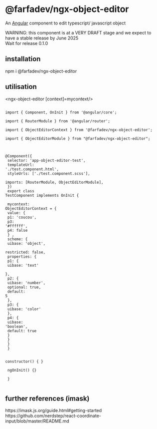 <h1> @farfadev/ngx-object-editor </h1>

An [Angular](https://angular.dev/) component to edit typescript/ javascript object

WARNING: this component is at a VERY DRAFT stage and we expect to have a stable release by June 2025
<br/>Wait for release 0.1.0

<h2>installation</h2>
npm i @farfadev/ngx-object-editor

<h2>utilisation</h2>
<p>&lt;ngx-object-editor [context]=mycontext/&gt;</p>
<code color='blue'>
import { Component, OnInit } from '@angular/core';<br>
import { RouterModule } from '@angular/router';<br>
import { ObjectEditorContext } from '@farfadev/ngx-object-editor';<br>
import { ObjectEditorModule } from "@farfadev/ngx-object-editor";<br>

@Component({<br>
  selector: 'app-object-editor-test',<br>
  templateUrl: './test.component.html',<br>
  styleUrls: ['./test.component.scss'],<br>
  imports: [RouterModule, ObjectEditorModule],<br>
})<br>
export class TestComponent  implements OnInit {<br>
<br>
  mycontext: ObjectEditorContext = {<br>
    value: {<br>
     p1: 'coucou',<br>
     p3: '#ffffff',<br>
     p4: false<br>
    } ,<br>
    scheme: {<br>
      uibase: 'object',<br>
      restricted: false,<br>
     properties: {<br>
       p1: {<br>
         uibase: 'text'<br>
       },<br>
       p2: {<br>
         uibase: 'number',<br>
         optional: true,<br>
         default: 5<br>
       },<br>
       p3: {<br>
         uibase: 'color'<br>
       },<br>
       p4: {<br>
        uibase: 'boolean',<br>
        default: true<br>
      }<br>
    }<br>
    }<br>
   }<br>
<br> 
  constructor() { }<br>
<br>
  ngOnInit() {}<br>
<br>
}<br>
</code>

<h2>further references (imask)</h2>
https://imask.js.org/guide.html#getting-started
https://github.com/nerdstep/react-coordinate-input/blob/master/README.md
